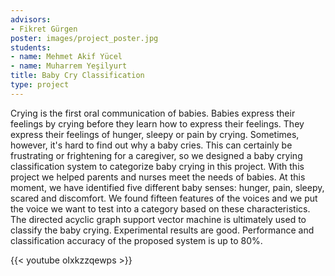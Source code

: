 ```yaml
---
advisors:
- Fikret Gürgen
poster: images/project_poster.jpg
students:
- name: Mehmet Akif Yücel
- name: Muharrem Yeşilyurt
title: Baby Cry Classification
type: project
---
```


Crying is the first oral communication of babies. Babies express their feelings by crying before they learn how to express their feelings. They express their feelings of hunger, sleepy or pain by crying. Sometimes, however, it's hard to find out why a baby cries. This can certainly be frustrating or frightening for a caregiver, so we designed a baby crying classification system to categorize baby crying in this project. With this project we helped parents and nurses meet the needs of babies. At this moment, we have identified five different baby senses: hunger, pain, sleepy, scared and discomfort. We found fifteen features of the voices and we put the voice we want to test into a category based on these characteristics. The directed acyclic graph support vector machine is ultimately used to classify the baby crying. Experimental results are good. Performance and classification accuracy of the proposed system is up to 80%.


{{< youtube oIxkzzqewps >}}